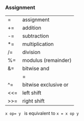 ### Assignment

|  |  | 
| :---- | :---- |
| = | assignment | 
| += | addition | 
| -= | subtraction | 
| *= | multiplication | 
| /= | division | 
| %= | modulus (remainder) | 
| &= | bitwise and | 
| |= | bitwise or | 
| ^= | bitwise exclusive or | 
| <<= | left shift | 
| >>= | right shift | 


`x op= y ` is equivalent to `x = x op y`